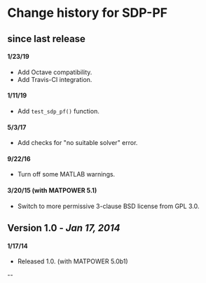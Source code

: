 Change history for SDP-PF
=========================


since last release
------------------

#### 1/23/19
  - Add Octave compatibility.
  - Add Travis-CI integration.

#### 1/11/19
  - Add `test_sdp_pf()` function.

#### 5/3/17
  - Add checks for "no suitable solver" error.

#### 9/22/16
  - Turn off some MATLAB warnings.

#### 3/20/15 (with MATPOWER 5.1)
  - Switch to more permissive 3-clause BSD license from GPL 3.0.


Version 1.0 - *Jan 17, 2014*
----------------------------

#### 1/17/14
  - Released 1.0. (with MATPOWER 5.0b1)

--

[1]: https://github.com/MATPOWER/matpower-extras/issues/3
